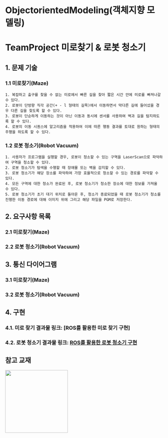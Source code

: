 ObjectorientedModeling(객체지향 모델링)
=======================================

# TeamProject 미로찾기 & 로봇 청소기
## 1. 문제 기술
### 1.1 미로찾기(Maze)
    1. 복잡하고 출구를 찾을 수 없는 미로에서 빠른 길을 찾아 짧은 시간 안에 미로를 빠져나갈 수 있다.
    2. 로봇이 단방향 직각 공간(+ - l 형태의 길목)에서 이동하면서 막다른 길에 들어섰을 경우 다른 길을 찾도록 할 수 있다.
    3. 로봇이 단순하게 이동하는 것이 아닌 이동과 동시에 센서를 사용하여 벽과 길을 탐지하도록 할 수 있다.
    4. 로봇의 이동 시퀀스에 알고리즘을 적용하여 이에 따른 행동 결과를 토대로 원하는 형태의 주행을 하도록 할 수 있다.

### 1.2 로봇 청소기(Robot Vacuum)
    1. 사용자가 프로그램을 실행할 경우, 로봇이 청소할 수 있는 구역을 LaserScan으로 파악하여 구역을 청소할 수 있다.
    2. 로봇 청소기가 탐색을 수행할 때 장애물 또는 벽을 감지할 수 있다.
    3. 로봇 청소기가 해당 장소를 파악하여 가장 효율적으로 청소할 수 있는 경로를 파악할 수 있다. 
    4. 모든 구역에 대한 청소가 완료된 후, 로봇 청소기가 청소한 장소에 대한 정보를 가져올 수 있다.
    5. 로봇 청소기가 초기 대기 위치로 돌아온 후, 청소가 종료되었을 때 로봇 청소기가 청소를 진행한 이동 경로에 대해 이미지 위에 그리고 해당 파일을 PGM로 저장한다.

## 2. 요구사항 목록
### 2.1 미로찾기(Maze)
### 2.2 로봇 청소기(Robot Vacuum)

## 3. 통신 다이어그램
### 3.1 미로찾기(Maze)
### 3.2 로봇 청소기(Robot Vacuum)

## 4. 구현
### 4.1. 미로 찾기 결과물 링크: [ROS를 활용한 미로 찾기 구현]
### 4.2. 로봇 청소기 결과물 링크: [ROS를 활용한 로봇 청소기 구현](https://youtu.be/svkuf2hENKo)

## 참고 교재
<img width="200" src="https://user-images.githubusercontent.com/38236367/97992727-70809e80-1e26-11eb-8db1-f80d95ec1d87.jpg">




